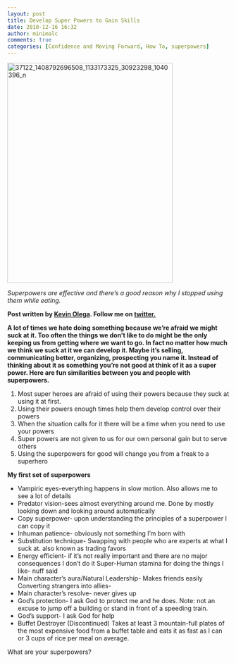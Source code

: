 ```yaml
---
layout: post
title: Develop Super Powers to Gain Skills
date: 2010-12-16 16:32
author: minimalc
comments: true
categories: [Confidence and Moving Forward, How To, superpowers]
---
```

<a title="37122_1408792696508_1133173325_30923298_1040396_n by Kevin Olega, on Flickr" href="http://www.flickr.com/photos/kevinolega/5064326812/"><img src="http://farm5.static.flickr.com/4107/5064326812_cf8dbb407e.jpg" alt="37122_1408792696508_1133173325_30923298_1040396_n" width="375" height="500" /></a>

<em>Superpowers are effective and there’s a good reason why I stopped using them while eating.</em>

<strong>Post written by </strong><a href="http://minimalchanges.com/about"><strong>Kevin Olega</strong></a><strong>. Follow me on </strong><a href="http://twitter.com/kevinolega"><strong>twitter.</strong></a>

<strong>A lot of times we hate doing something because we’re afraid we might suck at it. Too often the things we don’t like to do might be the only keeping us from getting where we want to go. In fact no matter how much we think we suck at it we can develop it. Maybe it’s selling, communicating better, organizing, prospecting you name it. Instead of thinking about it as something you’re not good at think of it as a super power.
Here are fun similarities between you and people with superpowers.</strong>
<ol>
	<li>Most super heroes are afraid of using their powers because they suck at using it at first.</li>
	<li>Using their powers enough times help them develop control over their powers</li>
	<li>When the situation calls for it there will be a time when you need to use your powers</li>
	<li>Super powers are not given to us for our own personal gain but to serve others</li>
	<li>Using the superpowers for good will change you from a freak to a superhero</li>
</ol>
<strong>My first set of superpowers</strong>
<ul>
	<li>Vampiric eyes-everything happens in slow motion. Also allows me to see a lot of details</li>
	<li>Predator vision-sees almost everything around me. Done by mostly looking down and looking around automatically</li>
	<li>Copy superpower- upon understanding the principles of a superpower I can copy it</li>
	<li>Inhuman patience- obviously not something I’m born with</li>
	<li>Substitution technique- Swapping with people who are experts at what I suck at. also known as trading favors</li>
	<li>Energy efficient- if it’s not really important and there are no major consequences I don’t do it Super-Human stamina for doing the things I like- nuff said</li>
	<li>Main character’s aura/Natural Leadership- Makes friends easily Converting strangers into allies-</li>
	<li>Main character’s resolve- never gives up</li>
	<li>God’s protection- I ask God to protect me and he does. Note: not an excuse to jump off a building or stand in front of a speeding train.</li>
	<li>God’s support- I ask God for help</li>
	<li>Buffet Destroyer (Discontinued) Takes at least 3 mountain-full plates of the most expensive food from a buffet table and eats it as fast as I can or 3 cups of rice per meal on average.</li>
</ul>
What are your superpowers?
